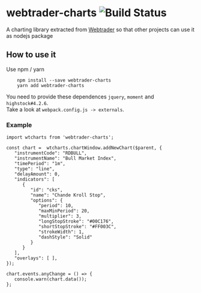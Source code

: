 # webtrader-charts ![Build Status](https://travis-ci.org/binary-com/webtrader-charts.svg?branch=master)

A charting library extracted from [Webtrader](https://github.com/binary-com/webtrader) so that other projects can use it as nodejs package

## How to use it

Use npm / yarn
        
        npm install --save webtrader-charts
        yarn add webtrader-charts

You need to provide these dependences `jquery`, `moment` and `highstock#4.2.6`.  
Take a look at `webpack.config.js -> externals`.  

### Example

    import wtcharts from 'webtrader-charts';
    
    const chart =  wtcharts.chartWindow.addNewChart($parent, {
       "instrumentCode": "RDBULL",
       "instrumentName": "Bull Market Index",
       "timePeriod": "1m",
       "type": "line",
       "delayAmount": 0,
       "indicators": [
          {
             "id": "cks",
             "name": "Chande Kroll Stop",
             "options": {
                "period": 10,
                "maxMinPeriod": 20,
                "multiplier": 3,
                "longStopStroke": "#00C176",
                "shortStopStroke": "#FF003C",
                "strokeWidth": 1,
                "dashStyle": "Solid"
             }
          }
       ],
       "overlays": [ ],
    });

    chart.events.anyChange = () => {
       console.warn(chart.data());
    }; 

